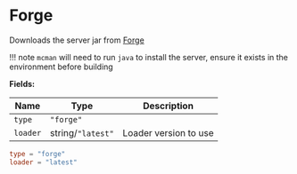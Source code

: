# Forge

Downloads the server jar from [Forge](https://forums.minecraftforge.net/)

!!! note
    `mcman` will need to run `java` to install the server, ensure it exists in the environment before building

**Fields:**

| Name     | Type              | Description           |
| -------- | ----------------- | --------------------- |
| `type`   | `"forge"`         |                       |
| `loader` | string/`"latest"` | Loader version to use |

```toml
type = "forge"
loader = "latest"
```
